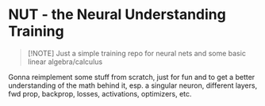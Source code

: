 # NUT - the Neural Understanding Training
> [!NOTE] Just a simple training repo for neural nets and some basic linear algebra/calculus

Gonna reimplement some stuff from scratch, just for fun and to get a better understanding of the math behind it, esp. a singular neuron, different layers, fwd prop, backprop, losses, activations, optimizers, etc.